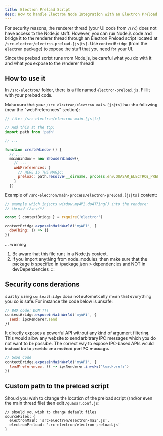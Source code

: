 ```yaml
---
title: Electron Preload Script
desc: How to handle Electron Node Integration with an Electron Preload script with Quasar CLI.
---
```


For security reasons, the renderer thread (your UI code from `/src`) does not have access to the Node.js stuff. However, you can run Node.js code and bridge it to the renderer thread through an Electron Preload script located at `/src-electron/electron-preload.[js|ts]`. Use `contextBridge` (from the `electron` package) to expose the stuff that you need for your UI.

Since the preload script runs from Node.js, be careful what you do with it and what you expose to the renderer thread!

## How to use it
In `/src-electron/` folder, there is a file named `electron-preload.js`. Fill it with your preload code.

Make sure that your `/src-electron/electron-main.[js|ts]` has the following (near the "webPreferences" section):

```js
// file: /src-electron/electron-main.[js|ts]

// Add this at the top:
import path from 'path'

// ...

function createWindow () {
  // ...
  mainWindow = new BrowserWindow({
    // ...
    webPreferences: {
      // HERE IS THE MAGIC:
      preload: path.resolve(__dirname, process.env.QUASAR_ELECTRON_PRELOAD)
    }
  })
```

Example of `/src-electron/main-process/electron-preload.[js|ts]` content:

```js
// example which injects window.myAPI.doAThing() into the renderer
// thread (/src/*)

const { contextBridge } = require('electron')

contextBridge.exposeInMainWorld('myAPI', {
  doAThing: () => {}
})
```

::: warning
1. Be aware that this file runs in a Node.js context.
2. If you import anything from node_modules, then make sure that the package is specified in /package.json > dependencies and NOT in devDependencies.
:::

## Security considerations
Just by using `contextBridge` does not automatically mean that everything you do is safe. For instance the code below is unsafe:

```js
// BAD code; DON'T!!
contextBridge.exposeInMainWorld('myAPI', {
  send: ipcRenderer.send
})
```

It directly exposes a powerful API without any kind of argument filtering. This would allow any website to send arbitrary IPC messages which you do not want to be possible. The correct way to expose IPC-based APIs would instead be to provide one method per IPC message.

```js
// Good code
contextBridge.exposeInMainWorld('myAPI', {
  loadPreferences: () => ipcRenderer.invoke('load-prefs')
})
```

## Custom path to the preload script
Should you wish to change the location of the preload script (and/or even the main thread file) then edit `/quasar.conf.js`:

```
// should you wish to change default files
sourceFiles: {
  electronMain: 'src-electron/electron-main.js',
  electronPreload: 'src-electron/electron-preload.js'
}
```
